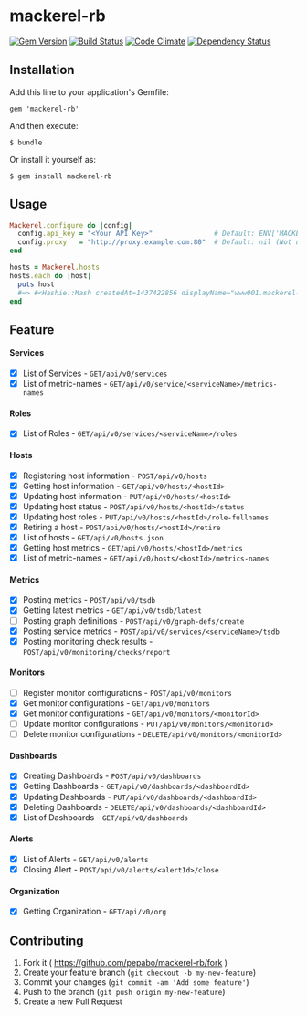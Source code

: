 # mackerel-rb
[![Gem Version](https://badge.fury.io/rb/mackerel-rb.svg)](http://badge.fury.io/rb/mackerel-rb)
[![Build Status](https://travis-ci.org/pepabo/mackerel-rb.svg)](https://travis-ci.org/pepabo/mackerel-rb)
[![Code Climate](https://codeclimate.com/github/pepabo/mackerel-rb/badges/gpa.svg)](https://codeclimate.com/github/pepabo/mackerel-rb)
[![Dependency Status](https://gemnasium.com/pepabo/mackerel-rb.svg)](https://gemnasium.com/pepabo/mackerel-rb)


## Installation

Add this line to your application's Gemfile:

    gem 'mackerel-rb'

And then execute:

    $ bundle

Or install it yourself as:

    $ gem install mackerel-rb

## Usage

```rb
Mackerel.configure do |config|
  config.api_key = "<Your API Key>"               # Default: ENV['MACKEREL_APIKEY']
  config.proxy   = "http://proxy.example.com:80"  # Default: nil (Not use http proxy)
end

hosts = Mackerel.hosts
hosts.each do |host|
  puts host
  #=> #<Hashie::Mash createdAt=1437422856 displayName="www001.mackerel-rb.dev" id="Dummmmmmmmy", ..., status="standby" type="unknown">
end
```

## Feature

#### Services

- [x] List of Services - `GET/api/v0/services`
- [x] List of metric-names - `GET/api/v0/service/<serviceName>/metrics-names`

#### Roles

- [x] List of Roles - `GET/api/v0/services/<serviceName>/roles`

#### Hosts

- [x] Registering host information - `POST/api/v0/hosts`
- [x] Getting host information - `GET/api/v0/hosts/<hostId>`
- [x] Updating host information - `PUT/api/v0/hosts/<hostId>`
- [x] Updating host status - `POST/api/v0/hosts/<hostId>/status`
- [x] Updating host roles - `PUT/api/v0/hosts/<hostId>/role-fullnames`
- [x] Retiring a host - `POST/api/v0/hosts/<hostId>/retire`
- [x] List of hosts - `GET/api/v0/hosts.json`
- [x] Getting host metrics - `GET/api/v0/hosts/<hostId>/metrics`
- [x] List of metric-names - `GET/api/v0/hosts/<hostId>/metrics-names`

#### Metrics

- [x] Posting metrics - `POST/api/v0/tsdb`
- [x] Getting latest metrics - `GET/api/v0/tsdb/latest`
- [ ] Posting graph definitions - `POST/api/v0/graph-defs/create`
- [x] Posting service metrics - `POST/api/v0/services/<serviceName>/tsdb`
- [x] Posting monitoring check results - `POST/api/v0/monitoring/checks/report`

#### Monitors

- [ ] Register monitor configurations - `POST/api/v0/monitors`
- [x] Get monitor configurations - `GET/api/v0/monitors`
- [x] Get monitor configurations - `GET/api/v0/monitors/<monitorId>`
- [ ] Update monitor configurations - `PUT/api/v0/monitors/<monitorId>`
- [ ] Delete monitor configurations - `DELETE/api/v0/monitors/<monitorId>`

#### Dashboards

- [x] Creating Dashboards - `POST/api/v0/dashboards`
- [x] Getting Dashboards - `GET/api/v0/dashboards/<dashboardId>`
- [x] Updating Dashboards - `PUT/api/v0/dashboards/<dashboardId>`
- [x] Deleting Dashboards - `DELETE/api/v0/dashboards/<dashboardId>`
- [x] List of Dashboards - `GET/api/v0/dashboards`

#### Alerts

- [x] List of Alerts - `GET/api/v0/alerts`
- [x] Closing Alert - `POST/api/v0/alerts/<alertId>/close`

#### Organization

- [x] Getting Organization - `GET/api/v0/org`

## Contributing

1. Fork it ( https://github.com/pepabo/mackerel-rb/fork )
2. Create your feature branch (`git checkout -b my-new-feature`)
3. Commit your changes (`git commit -am 'Add some feature'`)
4. Push to the branch (`git push origin my-new-feature`)
5. Create a new Pull Request
